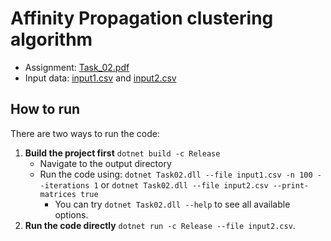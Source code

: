# Affinity Propagation clustering algorithm
- Assignment: [Task_02.pdf](Task02.pdf)
- Input data: [input1.csv](input1.csv) and [input2.csv](input2.csv)

## How to run
There are two ways to run the code:
1. **Build the project first** `dotnet build -c Release`
   * Navigate to the output directory
   * Run the code using: `dotnet Task02.dll --file input1.csv -n 100 --iterations 1` or `dotnet Task02.dll --file input2.csv --print-matrices true`
     * You can try `dotnet Task02.dll --help` to see all available options.
2. **Run the code directly** `dotnet run -c Release --file input2.csv`.